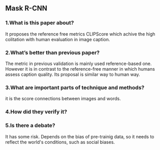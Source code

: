 ## Mask R-CNN

### 1.What is this paper about?

It proposes the reference free metrics CLIPScore which achive the high colitation with human evaluation in image caption.

### 2.What’s better than previous paper?

The metric in previous validation is mainly used reference-based one.
However it is in contrast to the reference-free manner in which humans assess caption quality. Its proposal is similar way to human way.

### 3.What are important parts of technique and methods?

it is the score connections between images and words.

### 4.How did they verify it?



### 5.Is there a debate?

It has some risk. 
Depends on the bias of pre-trainig data, so it needs to reflect the world's conditions, such as social biases.



